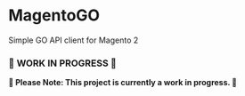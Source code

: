 # MagentoGO

Simple GO API client for Magento 2

### 🚧 **WORK IN PROGRESS** 🚧

**🔴 Please Note: This project is currently a work in progress. 🔴**